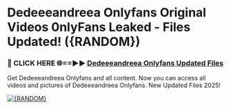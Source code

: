 # Dedeeeandreea Onlyfans Original Videos 0nlyFans Leaked - Files Updated! ({RANDOM})

<h3>🔴 CLICK HERE 🌐==►► <a href="https://betterlinks.top/A2PfLJ" rel="nofollow">Dedeeeandreea Onlyfans Updated Files</a></h3>

Get Dedeeeandreea Onlyfans and all content. Now you can access all videos and pictures of Dedeeeandreea Onlyfans. New Updated Files 2025!

[![{RANDOM}](https://i.imgur.com/ppqm5kG.gif)](https://betterlinks.top/A2PfLJ)